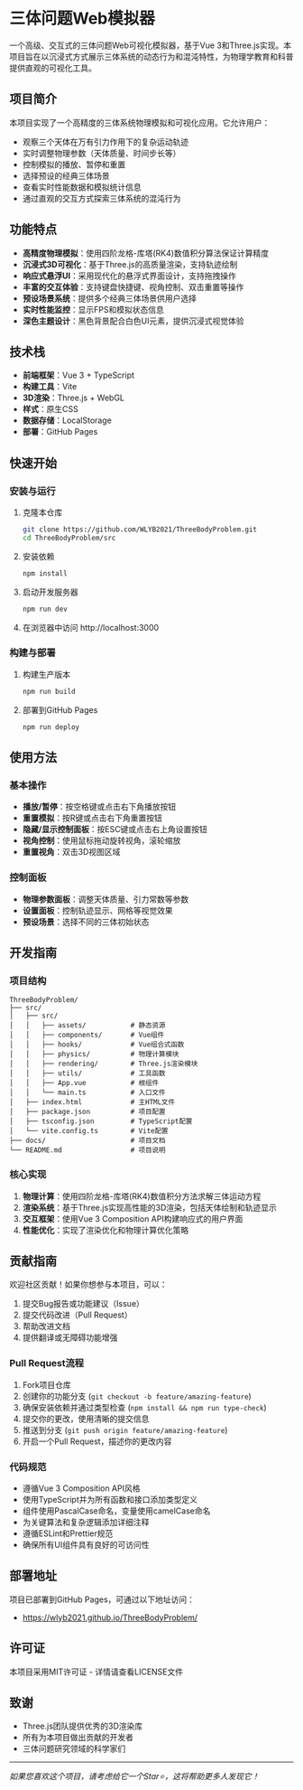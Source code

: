 # 三体问题Web模拟器

一个高级、交互式的三体问题Web可视化模拟器，基于Vue 3和Three.js实现。本项目旨在以沉浸式方式展示三体系统的动态行为和混沌特性，为物理学教育和科普提供直观的可视化工具。

## 项目简介

本项目实现了一个高精度的三体系统物理模拟和可视化应用。它允许用户：
- 观察三个天体在万有引力作用下的复杂运动轨迹
- 实时调整物理参数（天体质量、时间步长等）
- 控制模拟的播放、暂停和重置
- 选择预设的经典三体场景
- 查看实时性能数据和模拟统计信息
- 通过直观的交互方式探索三体系统的混沌行为

## 功能特点

- **高精度物理模拟**：使用四阶龙格-库塔(RK4)数值积分算法保证计算精度
- **沉浸式3D可视化**：基于Three.js的高质量渲染，支持轨迹绘制
- **响应式悬浮UI**：采用现代化的悬浮式界面设计，支持拖拽操作
- **丰富的交互体验**：支持键盘快捷键、视角控制、双击重置等操作
- **预设场景系统**：提供多个经典三体场景供用户选择
- **实时性能监控**：显示FPS和模拟状态信息
- **深色主题设计**：黑色背景配合白色UI元素，提供沉浸式视觉体验

## 技术栈

- **前端框架**：Vue 3 + TypeScript
- **构建工具**：Vite
- **3D渲染**：Three.js + WebGL
- **样式**：原生CSS
- **数据存储**：LocalStorage
- **部署**：GitHub Pages

## 快速开始

### 安装与运行

1. 克隆本仓库
   ```bash
   git clone https://github.com/WLYB2021/ThreeBodyProblem.git
   cd ThreeBodyProblem/src
   ```

2. 安装依赖
   ```bash
   npm install
   ```

3. 启动开发服务器
   ```bash
   npm run dev
   ```

4. 在浏览器中访问 http://localhost:3000

### 构建与部署

1. 构建生产版本
   ```bash
   npm run build
   ```

2. 部署到GitHub Pages
   ```bash
   npm run deploy
   ```

## 使用方法

### 基本操作
- **播放/暂停**：按空格键或点击右下角播放按钮
- **重置模拟**：按R键或点击右下角重置按钮
- **隐藏/显示控制面板**：按ESC键或点击右上角设置按钮
- **视角控制**：使用鼠标拖动旋转视角，滚轮缩放
- **重置视角**：双击3D视图区域

### 控制面板
- **物理参数面板**：调整天体质量、引力常数等参数
- **设置面板**：控制轨迹显示、网格等视觉效果
- **预设场景**：选择不同的三体初始状态

## 开发指南

### 项目结构

```
ThreeBodyProblem/
├── src/
│   ├── src/
│   │   ├── assets/           # 静态资源
│   │   ├── components/       # Vue组件
│   │   ├── hooks/            # Vue组合式函数
│   │   ├── physics/          # 物理计算模块
│   │   ├── rendering/        # Three.js渲染模块
│   │   ├── utils/            # 工具函数
│   │   ├── App.vue           # 根组件
│   │   └── main.ts           # 入口文件
│   ├── index.html            # 主HTML文件
│   ├── package.json          # 项目配置
│   ├── tsconfig.json         # TypeScript配置
│   └── vite.config.ts        # Vite配置
├── docs/                     # 项目文档
└── README.md                 # 项目说明
```

### 核心实现

1. **物理计算**：使用四阶龙格-库塔(RK4)数值积分方法求解三体运动方程
2. **渲染系统**：基于Three.js实现高性能的3D渲染，包括天体绘制和轨迹显示
3. **交互框架**：使用Vue 3 Composition API构建响应式的用户界面
4. **性能优化**：实现了渲染优化和物理计算优化策略

## 贡献指南

欢迎社区贡献！如果你想参与本项目，可以：

1. 提交Bug报告或功能建议（Issue）
2. 提交代码改进（Pull Request）
3. 帮助改进文档
4. 提供翻译或无障碍功能增强

### Pull Request流程

1. Fork项目仓库
2. 创建你的功能分支 (`git checkout -b feature/amazing-feature`)
3. 确保安装依赖并通过类型检查 (`npm install && npm run type-check`)
4. 提交你的更改，使用清晰的提交信息
5. 推送到分支 (`git push origin feature/amazing-feature`)
6. 开启一个Pull Request，描述你的更改内容

### 代码规范

- 遵循Vue 3 Composition API风格
- 使用TypeScript并为所有函数和接口添加类型定义
- 组件使用PascalCase命名，变量使用camelCase命名
- 为关键算法和复杂逻辑添加详细注释
- 遵循ESLint和Prettier规范
- 确保所有UI组件具有良好的可访问性

## 部署地址

项目已部署到GitHub Pages，可通过以下地址访问：
- https://wlyb2021.github.io/ThreeBodyProblem/

## 许可证

本项目采用MIT许可证 - 详情请查看LICENSE文件

## 致谢

- Three.js团队提供优秀的3D渲染库
- 所有为本项目做出贡献的开发者
- 三体问题研究领域的科学家们

---

*如果您喜欢这个项目，请考虑给它一个Star⭐，这将帮助更多人发现它！*